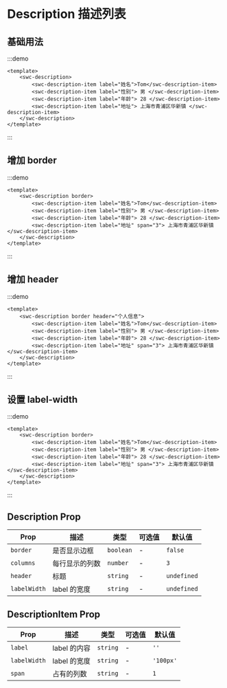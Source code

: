 # Description 描述列表

## 基础用法

:::demo
```vue
<template>
    <swc-description>
        <swc-description-item label="姓名">Tom</swc-description-item>
        <swc-description-item label="性别"> 男 </swc-description-item>
        <swc-description-item label="年龄"> 28 </swc-description-item>
        <swc-description-item label="地址"> 上海市青浦区华新镇 </swc-description-item>
    </swc-description>
</template>
```
:::

## 增加 border



:::demo
```vue
<template>
    <swc-description border>
        <swc-description-item label="姓名">Tom</swc-description-item>
        <swc-description-item label="性别"> 男 </swc-description-item>
        <swc-description-item label="年龄"> 28 </swc-description-item>
        <swc-description-item label="地址" span="3"> 上海市青浦区华新镇 </swc-description-item>
    </swc-description>
</template>
```
:::

## 增加 header


:::demo
```vue
<template>
    <swc-description border header="个人信息">
        <swc-description-item label="姓名">Tom</swc-description-item>
        <swc-description-item label="性别"> 男 </swc-description-item>
        <swc-description-item label="年龄"> 28 </swc-description-item>
        <swc-description-item label="地址" span="3"> 上海市青浦区华新镇 </swc-description-item>
    </swc-description>
</template>
```
:::

## 设置 label-width



:::demo
```vue
<template>
    <swc-description border>
        <swc-description-item label="姓名">Tom</swc-description-item>
        <swc-description-item label="性别"> 男 </swc-description-item>
        <swc-description-item label="年龄"> 28 </swc-description-item>
        <swc-description-item label="地址" span="3"> 上海市青浦区华新镇 </swc-description-item>
    </swc-description>
</template>
```
:::

## Description Prop

| Prop         | 描述        | 类型         | 可选值 | 默认值         |
|--------------|-----------|------------|-----|-------------|
| `border`     | 是否显示边框    | `boolean`  | -   | `false`     |
| `columns`    | 每行显示的列数   | `number`   | -   | `3`         |
| `header`     | 标题        | `string`   | -   | `undefined` |
| `labelWidth` | label 的宽度 | `string`   | -   | `undefined` |

## DescriptionItem Prop

| Prop         | 描述         | 类型     | 可选值 | 默认值    |
|--------------|------------| -------- |-----|--------|
| `label`      | label 的内容  | `string` | -   | `''`   |
| `labelWidth` | label 的宽度  | `string` | -   | `'100px'` |
| `span`       | 占有的列数      | `string` | -   | `1`    |
